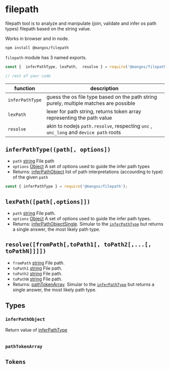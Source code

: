 
# filepath

filepath tool is to analyze and manipulate (join, validate and infer os path types) filepath based on the string value.

Works in browser and in node.

```bash
npm install @mangos/filepath
```

`filepath` module has 3 named exports.

```javascript
const {  inferPathType, lexPath,  resolve } = require('@mangos/filepath');

// rest of your code
```

| function        | description                                                                           |
|-----------------|---------------------------------------------------------------------------------------|
| `inferPathType` | guess the os file type based on the path string purely, multiple matches are possible |
| `lexPath`       | lexer for path string, returns token array representing the path value                |
| `resolve`       | akin to nodejs `path.resolve`, respecting `unc` , `unc_long` and `device path` roots  |


## `inferPathType((path[, options])`

- `path` [string](#string) File path
- `options` [Object](#option-object) A set of options used to guide the infer path types
- Returns: [inferPathObject](#infer-path-object) list of path interpretations (accourding to type) of the given `path`

```javascript
const { inferPathType } = require('@mangos/filepath');


```

## `lexPath([path[,options]])`

- `path` [string](#string) File path.
- `options` [Object](#option-object) A set of options used to guide the infer path types.
- Returns: [inferPathObjectSingle](#infer-path-object-single). Simular to the [`inferPathType`](#inferpathtypepath-options) but returns a single answer, the most likely path type.

## `resolve([fromPath[,toPath1[, toPath2[,...[, toPathN]]]])`

- `fromPath` [string](#string) File path.
- `toPath1` [string](#string) File path.
- `toPath2` [string](#string) File path.
- `toPathN` [string](#string) File path.
- Returns: [pathTokenArray](#infer-path-object-single). Simular to the [`inferPathType`](#inferpathtypepath-options) but returns a single answer, the most likely path type.

## Types

### `inferPathObject`

Return value of [inferPathType](#inferpathtypepath-options)
<!-- the link above is from github -->

```typescript


```

### `pathTokenArray`



## `Tokens`



[string]: https://developer.mozilla.org/en-US/docs/Web/JavaScript/Data_structures#String_type
